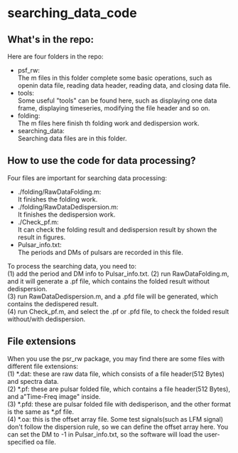 searching_data_code
=
What's in the repo:
-
Here are four folders in the repo:
* psf_rw:<br>
  The m files in this folder complete some basic operations, such as openin data file, reading data header, reading data, and closing data file.
* tools:<br>
  Some useful "tools" can be found here, such as displaying one data frame, displaying timeseries, modifying the file header and so on.
* folding:<br>
  The m files here finish th folding work and dedispersion work.
* searching_data:<br>
  Searching data files are in this folder.

How to use the code for data processing?
-
Four files are important for searching data processing:
* ./folding/RawDataFolding.m:<br>
  It finishes the folding work.
* ./folding/RawDataDedispersion.m:<br>
  It finishes the dedispersion work.
* ./Check_pf.m:<br>
  It can check the folding result and dedispersion result by shown the result in figures.
* Pulsar_info.txt:<br>
  The periods and DMs of pulsars are recorded in this file.

To process the searching data, you need to:<br>
(1) add the period and DM info to Pulsar_info.txt.
(2) run RawDataFolding.m, and it will generate a .pf file, which contains the folded result without dedispersion.<br>
(3) run RawDataDedispersion.m, and a .pfd file will be generated, which contains the dedispered result.<br>
(4) run Check_pf.m, and select the .pf or .pfd file, to check the folded result without/with dedispersion.<br>

File extensions
-
When you use the psr_rw package, you may find there are some files with different file extensions:<br>
(1) *.dat: these are raw data file, which consists of a file header(512 Bytes) and spectra data.<br>
(2) *.pf: these are pulsar folded file, which contains a file header(512 Bytes), and a"Time-Freq image" inside.<br>
(3) *.pfd: these are pulsar folded file with dedisperison, and the other format is the same as *.pf file.<br>
(4) *.oa: this is the offset array file. Some test signals(such as LFM signal) don't follow the dispersion rule, so we can define the offset array here.
  You can set the DM to -1 in Pulsar_info.txt, so the software will load the user-specified oa file.
